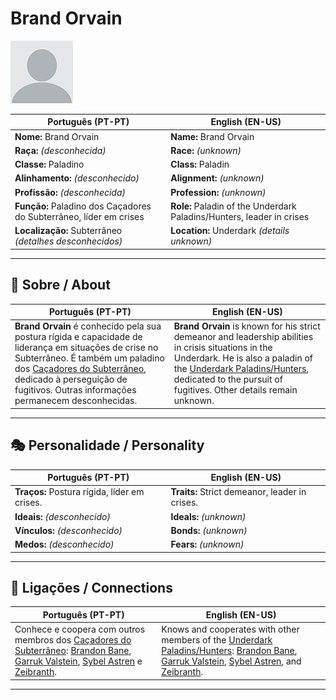 # Brand Orvain

![Brand Orvain](docs/assets/npc/npc_blank.png)

| **Português (PT-PT)** | **English (EN-US)** |
| --------------------- | ------------------- |
| **Nome:** Brand Orvain | **Name:** Brand Orvain |
| **Raça:** *(desconhecida)* | **Race:** *(unknown)* |
| **Classe:** Paladino | **Class:** Paladin |
| **Alinhamento:** *(desconhecido)* | **Alignment:** *(unknown)* |
| **Profissão:** *(desconhecida)* | **Profession:** *(unknown)* |
| **Função:** Paladino dos Caçadores do Subterrâneo, líder em crises | **Role:** Paladin of the Underdark Paladins/Hunters, leader in crises |
| **Localização:** Subterrâneo *(detalhes desconhecidos)* | **Location:** Underdark *(details unknown)* |

---

## 📖 Sobre / About

| **Português (PT-PT)**                                                                                                                                                                                                                                         | **English (EN-US)**                                                                                                                                                                                                                                       |
| ------------------------------------------------------------------------------------------------------------------------------------------------------------------------------------------------------------------------------------------------------------- | --------------------------------------------------------------------------------------------------------------------------------------------------------------------------------------------------------------------------------------------------------- |
| **Brand Orvain** é conhecido pela sua postura rígida e capacidade de liderança em situações de crise no Subterrâneo. É também um paladino dos [Caçadores do Subterrâneo](underdark_paladins.md), dedicado à perseguição de fugitivos. Outras informações permanecem desconhecidas. | **Brand Orvain** is known for his strict demeanor and leadership abilities in crisis situations in the Underdark. He is also a paladin of the [Underdark Paladins/Hunters](underdark_paladins.md), dedicated to the pursuit of fugitives. Other details remain unknown. |

---

## 🎭 Personalidade / Personality

| **Português (PT-PT)** | **English (EN-US)** |
| --------------------- | ------------------- |
| **Traços:** Postura rígida, líder em crises. | **Traits:** Strict demeanor, leader in crises. |
| **Ideais:** *(desconhecido)* | **Ideals:** *(unknown)* |
| **Vínculos:** *(desconhecido)* | **Bonds:** *(unknown)* |
| **Medos:** *(desconhecido)* | **Fears:** *(unknown)* |

---

## 🔗 Ligações / Connections

| **Português (PT-PT)** | **English (EN-US)** |
| --------------------- | ------------------- |
| Conhece e coopera com outros membros dos [Caçadores do Subterrâneo](underdark_paladins.md): [Brandon Bane](docs/npc/-/Underdark%20Paladin/brandon_bane.md), [Garruk Valstein](docs/npc/-/Underdark%20Paladin/garruk_valstein.md), [Sybel Astren](docs/npc/-/Underdark%20Paladin/sybel_astren.md) e [Zeibranth](docs/npc/-/Underdark%20Paladin/zeibranth.md). | Knows and cooperates with other members of the [Underdark Paladins/Hunters](underdark_paladins.md): [Brandon Bane](docs/npc/-/Underdark%20Paladin/brandon_bane.md), [Garruk Valstein](docs/npc/-/Underdark%20Paladin/garruk_valstein.md), [Sybel Astren](docs/npc/-/Underdark%20Paladin/sybel_astren.md), and [Zeibranth](docs/npc/-/Underdark%20Paladin/zeibranth.md). |


---
